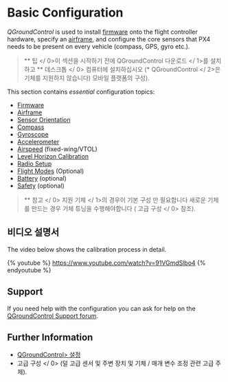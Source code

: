 # Basic Configuration

*QGroundControl* is used to install [firmware](../config/firmware.md) onto the flight controller hardware, specify an [airframe](../config/airframe.md), and configure the core sensors that PX4 needs to be present on every vehicle (compass, GPS, gyro etc.).

> ** 팁 </ 0>이 섹션을 시작하기 전에  QGroundControl 다운로드 </ 1>를 설치하고 ** 데스크톱 </ 0> 컴퓨터에 설치하십시오 (* QGroundControl </ 2>은 기체를 지원하지 않습니다) 모바일 플랫폼의 구성).</p> </blockquote> 
> 
> This section contains *essential* configuration topics:
> 
> * [Firmware](../config/firmware.md)
> * [Airframe](../config/airframe.md)
> * [Sensor Orientation](../config/flight_controller_orientation.md)
> * [Compass](../config/compass.md)
> * [Gyroscope](../config/gyroscope.md)
> * [Accelerometer](../config/accelerometer.md)
> * [Airspeed](../config/airspeed.md) (fixed-wing/VTOL)
> * [Level Horizon Calibration](../config/level_horizon_calibration.md)
> * [Radio Setup](../config/radio.md)
> * [Flight Modes](../config/flight_mode.md) (Optional)
> * [Battery](../config/battery.md) (optional)
> * [Safety](../config/safety.md) (optional)
> 
> > ** 참고 </ 0>  지원 기체 </ 1>의 경우이 기본 구성 만 필요합니다 새로운 기체를 만드는 경우 기체 튜닝을 수행해야합니다 ( 고급 구성 </ 0> 참조).</p> </blockquote> 
> > 
> > ## 비디오 설명서
> > 
> > The video below shows the calibration process in detail.
> > 
> > {% youtube %} https://www.youtube.com/watch?v=91VGmdSlbo4 {% endyoutube %}
> > 
> > ## Support
> > 
> > If you need help with the configuration you can ask for help on the [QGroundControl Support forum](http://discuss.px4.io/c/qgroundcontrol/qgroundcontrol-usage).
> > 
> > ## Further Information
> > 
> > * [QGroundControl> 설정](https://docs.qgroundcontrol.com/en/SetupView/SetupView.html)
> > *  고급 구성 </ 0> (덜 고급 센서 및 주변 장치 및 기체 / 매개 변수 조정 관련 고급 주제).</li> </ul>